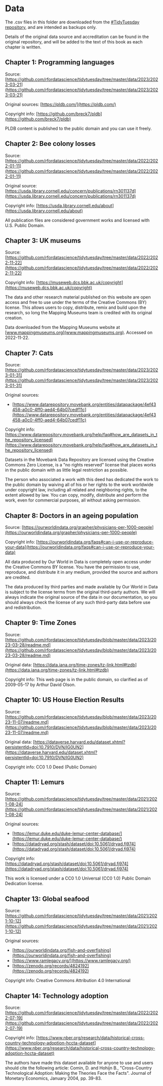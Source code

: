# Data

The .csv files in this folder are downloaded from the [#TidyTuesday repository](https://github.com/rfordatascience/tidytuesday/tree/master), and are intended as backups only. 

Details of the original data source and accreditation can be found in the original repository, and will be added to the text of this book as each chapter is written.


## Chapter 1: Programming languages

Source: [https://github.com/rfordatascience/tidytuesday/tree/master/data/2023/2023-03-21](https://github.com/rfordatascience/tidytuesday/tree/master/data/2023/2023-03-21)

Original sources: [https://pldb.com/](https://pldb.com/)

Copyright info: [https://github.com/breck7/pldb](https://github.com/breck7/pldb)

PLDB content is published to the public domain and you can use it freely.


## Chapter 2: Bee colony losses

Source: [https://github.com/rfordatascience/tidytuesday/tree/master/data/2022/2022-01-11](https://github.com/rfordatascience/tidytuesday/tree/master/data/2022/2022-01-11)

Original source: [https://usda.library.cornell.edu/concern/publications/rn301137d](https://usda.library.cornell.edu/concern/publications/rn301137d)

Copyright info: [https://usda.library.cornell.edu/about](https://usda.library.cornell.edu/about)

All publication files are considered government works and licensed with U.S. Public Domain.


## Chapter 3: UK museums

Source: [https://github.com/rfordatascience/tidytuesday/tree/master/data/2022/2022-11-22](https://github.com/rfordatascience/tidytuesday/tree/master/data/2022/2022-11-22)

Copyright info: [https://museweb.dcs.bbk.ac.uk/copyright](https://museweb.dcs.bbk.ac.uk/copyright)

The data and other research material published on this website are open access and free to use under the terms of the Creative Commons (BY) license. This allows users to copy, distribute, remix and build upon the research, so long the Mapping Museums team is credited with its original creation.

Data downloaded from the Mapping Museums website at [www.mappingmuseums.org](www.mappingmuseums.org). Accessed on 2022-11-22.


## Chapter 7: Cats

Source: [https://github.com/rfordatascience/tidytuesday/tree/master/data/2023/2023-01-31](https://github.com/rfordatascience/tidytuesday/tree/master/data/2023/2023-01-31)

Original sources:

* [https://www.datarepository.movebank.org/entities/datapackage/4ef43458-a0c0-4ff0-aed4-64b07cedf11c](https://www.datarepository.movebank.org/entities/datapackage/4ef43458-a0c0-4ff0-aed4-64b07cedf11c)

Copyright info: [https://www.datarepository.movebank.org/help/faq#how_are_datasets_in_the_repository_licensed](https://www.datarepository.movebank.org/help/faq#how_are_datasets_in_the_repository_licensed)

Datasets in the Movebank Data Repository are licensed using the Creative Commons Zero License, is a "no rights reserved" license that places works in the public domain with as little legal restriction as possible. 

The person who associated a work with this deed has dedicated the work to the public domain by waiving all of his or her rights to the work worldwide under copyright law, including all related and neighboring rights, to the extent allowed by law. You can copy, modify, distribute and perform the work, even for commercial purposes, all without asking permission.


## Chapter 8: Doctors in an ageing population

Source: [https://ourworldindata.org/grapher/physicians-per-1000-people](https://ourworldindata.org/grapher/physicians-per-1000-people)

Copyright info: [https://ourworldindata.org/faqs#can-i-use-or-reproduce-your-data](https://ourworldindata.org/faqs#can-i-use-or-reproduce-your-data)

All data produced by Our World in Data is completely open access under the Creative Commons BY license. You have the permission to use, reproduce, and distribute it in any medium, provided the source and authors are credited.

The data produced by third parties and made available by Our World in Data is subject to the license terms from the original third-party authors. We will always indicate the original source of the data in our documentation, so you should always check the license of any such third-party data before use and redistribution.

## Chapter 9: Time Zones

Source: [https://github.com/rfordatascience/tidytuesday/blob/master/data/2023/2023-03-28/readme.md](https://github.com/rfordatascience/tidytuesday/blob/master/data/2023/2023-03-28/readme.md)

Original data: [https://data.iana.org/time-zones/tz-link.html#tzdb](https://data.iana.org/time-zones/tz-link.html#tzdb)

Copyright info:  This web page is in the public domain, so clarified as of 2009-05-17 by Arthur David Olson. 

## Chapter 10: US House Election Results

Source: [https://github.com/rfordatascience/tidytuesday/blob/master/data/2023/2023-11-07/readme.md](https://github.com/rfordatascience/tidytuesday/blob/master/data/2023/2023-11-07/readme.md)

Original data: [https://dataverse.harvard.edu/dataset.xhtml?persistentId=doi:10.7910/DVN/IG0UN2](https://dataverse.harvard.edu/dataset.xhtml?persistentId=doi:10.7910/DVN/IG0UN2)

Copyright info: CC0 1.0 Deed (Public Domain)


## Chapter 11: Lemurs

Source: [https://github.com/rfordatascience/tidytuesday/tree/master/data/2021/2021-08-24](https://github.com/rfordatascience/tidytuesday/tree/master/data/2021/2021-08-24)

Original sources:

* [https://lemur.duke.edu/duke-lemur-center-database/](https://lemur.duke.edu/duke-lemur-center-database/)
* [https://datadryad.org/stash/dataset/doi:10.5061/dryad.fj974](https://datadryad.org/stash/dataset/doi:10.5061/dryad.fj974)

Copyright info: [https://datadryad.org/stash/dataset/doi:10.5061/dryad.fj974](https://datadryad.org/stash/dataset/doi:10.5061/dryad.fj974)

This work is licensed under a CC0 1.0 Universal (CC0 1.0) Public Domain Dedication license. 


## Chapter 13: Global seafood

Source: [https://github.com/rfordatascience/tidytuesday/tree/master/data/2021/2021-10-12](https://github.com/rfordatascience/tidytuesday/tree/master/data/2021/2021-10-12)

Original sources:

* [https://ourworldindata.org/fish-and-overfishing](https://ourworldindata.org/fish-and-overfishing)
* [https://www.ramlegacy.org/](https://www.ramlegacy.org/)
* [https://zenodo.org/records/4824192](https://zenodo.org/records/4824192)

Copyright info: Creative Commons Attribution 4.0 International


## Chapter 14: Technology adoption

Source: [https://github.com/rfordatascience/tidytuesday/tree/master/data/2022/2022-07-19](https://github.com/rfordatascience/tidytuesday/tree/master/data/2022/2022-07-19)

Copyright info: [https://www.nber.org/research/data/historical-cross-country-technology-adoption-hccta-dataset](https://www.nber.org/research/data/historical-cross-country-technology-adoption-hccta-dataset)

The authors have made this dataset available for anyone to use and users should cite the following article: Comin, D. and Hohijn B., "Cross-Country Technological Adoption: Making the Theories Face the Facts". Journal of Monetary Economics, January 2004, pp. 39-83.

